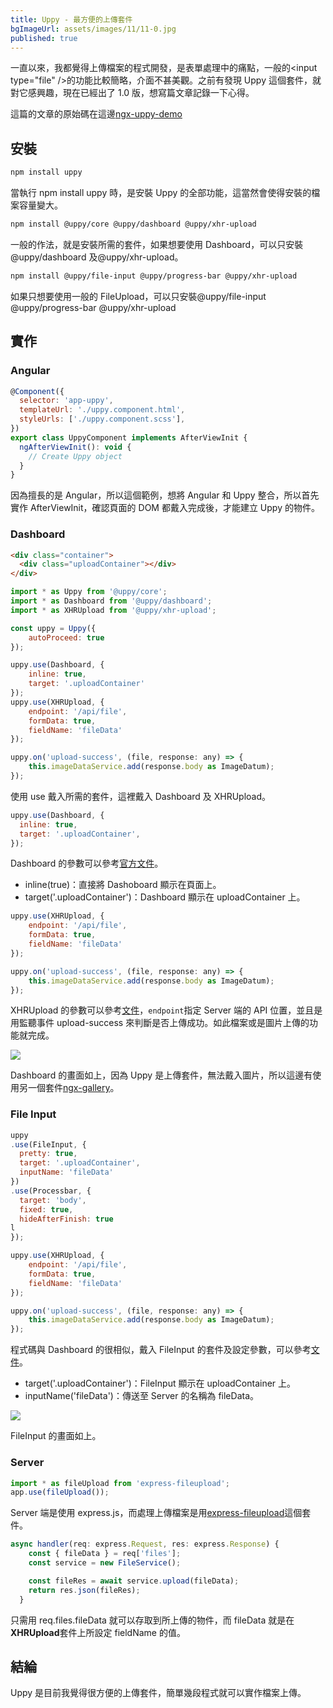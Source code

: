 ```yaml
---
title: Uppy - 最方便的上傳套件
bgImageUrl: assets/images/11/11-0.jpg
published: true
---
```


一直以來，我都覺得上傳檔案的程式開發，是表單處理中的痛點，一般的&lt;input type="file" />的功能比較簡略，介面不甚美觀。之前有發現 Uppy 這個套件，就對它感興趣，現在已經出了 1.0 版，想寫篇文章記錄一下心得。

這篇的文章的原始碼在這邊[ngx-uppy-demo](https://github.com/thomascsd/ngx-uppy-demo)

## 安裝

```sh
npm install uppy
```

當執行 npm install uppy 時，是安裝 Uppy 的全部功能，這當然會使得安裝的檔案容量變大。

```sh
npm install @uppy/core @uppy/dashboard @uppy/xhr-upload
```

一般的作法，就是安裝所需的套件，如果想要使用 Dashboard，可以只安裝@uppy/dashboard 及@uppy/xhr-upload。

```sh
npm install @uppy/file-input @uppy/progress-bar @uppy/xhr-upload
```

如果只想要使用一般的 FileUpload，可以只安裝@uppy/file-input @uppy/progress-bar @uppy/xhr-upload

## 實作

### Angular

```javascript
@Component({
  selector: 'app-uppy',
  templateUrl: './uppy.component.html',
  styleUrls: ['./uppy.component.scss'],
})
export class UppyComponent implements AfterViewInit {
  ngAfterViewInit(): void {
    // Create Uppy object
  }
}
```

因為擅長的是 Angular，所以這個範例，想將 Angular 和 Uppy 整合，所以首先實作 AfterViewInit，確認頁面的 DOM 都戴入完成後，才能建立 Uppy 的物件。

### Dashboard

```html
<div class="container">
  <div class="uploadContainer"></div>
</div>
```

```javascript
import * as Uppy from '@uppy/core';
import * as Dashboard from '@uppy/dashboard';
import * as XHRUpload from '@uppy/xhr-upload';

const uppy = Uppy({
    autoProceed: true
});

uppy.use(Dashboard, {
    inline: true,
    target: '.uploadContainer'
});
uppy.use(XHRUpload, {
    endpoint: '/api/file',
    formData: true,
    fieldName: 'fileData'
});

uppy.on('upload-success', (file, response: any) => {
    this.imageDataService.add(response.body as ImageDatum);
});
```

使用 use 戴入所需的套件，這裡戴入 Dashboard 及 XHRUpload。

```javascript
uppy.use(Dashboard, {
  inline: true,
  target: '.uploadContainer',
});
```

Dashboard 的參數可以參考[官方文件](https://uppy.io/docs/dashboard/)。

- inline(true)：直接將 Dashoboard 顯示在頁面上。
- target('.uploadContainer')：Dashboard 顯示在 uploadContainer 上。

```javascript
uppy.use(XHRUpload, {
    endpoint: '/api/file',
    formData: true,
    fieldName: 'fileData'
});

uppy.on('upload-success', (file, response: any) => {
    this.imageDataService.add(response.body as ImageDatum);
});
```

XHRUpload 的參數可以參考[文件](https://uppy.io/docs/xhr-upload/)，`endpoint`指定 Server 端的 API 位置，並且是用監聽事件 upload-success 來判斷是否上傳成功。如此檔案或是圖片上傳的功能就完成。

<img class="img-responsive" loading="lazy" src="assets/images/11/11-1.png">

Dashboard 的畫面如上，因為 Uppy 是上傳套件，無法戴入圖片，所以這邊有使用另一個套件[ngx-gallery](https://github.com/MurhafSousli/ngx-gallery)。

### File Input

```javascript
uppy
.use(FileInput, {
  pretty: true,
  target: '.uploadContainer',
  inputName: 'fileData'
})
.use(Processbar, {
  target: 'body',
  fixed: true,
  hideAfterFinish: true
l
});

uppy.use(XHRUpload, {
    endpoint: '/api/file',
    formData: true,
    fieldName: 'fileData'
});

uppy.on('upload-success', (file, response: any) => {
    this.imageDataService.add(response.body as ImageDatum);
});
```

程式碼與 Dashboard 的很相似，戴入 FileInput 的套件及設定參數，可以參考[文件](https://uppy.io/docs/file-input/)。

- target('.uploadContainer')：FileInput 顯示在 uploadContainer 上。
- inputName('fileData')：傳送至 Server 的名稱為 fileData。

<img class="img-responsive" loading="lazy" src="assets/images/11/11-2.png">

FileInput 的畫面如上。

### Server

```javascript
import * as fileUpload from 'express-fileupload';
app.use(fileUpload());
```

Server 端是使用 express.js，而處理上傳檔案是用[express-fileupload](https://github.com/richardgirges/express-fileupload)這個套件。

```javascript
async handler(req: express.Request, res: express.Response) {
    const { fileData } = req['files'];
    const service = new FileService();

    const fileRes = await service.upload(fileData);
    return res.json(fileRes);
  }
```

只需用 req.files.fileData 就可以存取到所上傳的物件，而 fileData 就是在**XHRUpload**套件上所設定 fieldName 的值。

## 結綸

Uppy 是目前我覺得很方便的上傳套件，簡單幾段程式就可以實作檔案上傳。
